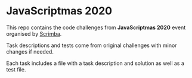 # JavaScriptmas 2020

This repo contains the code challenges from **JavaScriptmas 2020** event organised by [Scrimba](https://scrimba.com/learn/adventcalendar).

Task descriptions and tests come from original challenges with minor changes if needed.

Each task includes a file with a task description and solution as well as a test file.